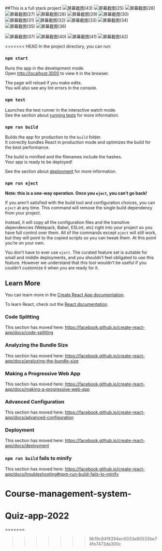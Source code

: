 ##This is a full stack project
![屏幕截图(43)](https://user-images.githubusercontent.com/67531703/150119137-535b4ee2-7a10-47c8-96e5-000372591a07.png)
![屏幕截图(25)](https://user-images.githubusercontent.com/67531703/150119222-c7d5f08a-6df2-4fa6-ad3e-73994a914dd1.png)
![屏幕截图(26)](https://user-images.githubusercontent.com/67531703/150119177-6a41aa96-396e-4a43-aec4-98bd7fd61235.png)
![屏幕截图(27)](https://user-images.githubusercontent.com/67531703/150119181-4c2be087-5659-47aa-b34d-58a4cb07b137.png)
![屏幕截图(28)](https://user-images.githubusercontent.com/67531703/150119189-f962413d-8785-4007-b145-15629f7343b8.png)
![屏幕截图(29)](https://user-images.githubusercontent.com/67531703/150119190-128a7cb8-86fc-4c97-8825-470aa27b3162.png)
![屏幕截图(30)](https://user-images.githubusercontent.com/67531703/150119193-dfccf997-093e-4256-82ef-d0348385f4cc.png)
![屏幕截图(31)](https://user-images.githubusercontent.com/67531703/150119194-0c295664-cd7e-4d01-9ff9-35d00759a858.png)
![屏幕截图(32)](https://user-images.githubusercontent.com/67531703/150119201-aef55645-6a6f-464b-ab25-8df67c1fda9e.png)
![屏幕截图(33)](https://user-images.githubusercontent.com/67531703/150119204-0e5db8e2-60e6-4254-a168-1907ab6e3624.png)
![屏幕截图(34)](https://user-images.githubusercontent.com/67531703/150119208-d488be59-7cfa-4f1c-876c-adef31c5ec61.png)
![屏幕截图(35)](https://user-images.githubusercontent.com/67531703/150119213-b9495466-7bba-4dea-a338-dfaa2e95cdcb.png)
![屏幕截图(36)](https://user-images.githubusercontent.com/67531703/150119219-a6a04278-a714-4223-803b-b3df26565651.png)

![屏幕截图(37)](https://user-images.githubusercontent.com/67531703/150119257-9909987a-37a1-49db-a801-39b0a901c5db.png)
![屏幕截图(40)](https://user-images.githubusercontent.com/67531703/150119260-2b4f3d2b-6e1b-4947-b28a-b5ca473a5315.png)
![屏幕截图(41)](https://user-images.githubusercontent.com/67531703/150119264-77cc2546-449c-4542-89e2-5163b0036bb5.png)
![屏幕截图(42)](https://user-images.githubusercontent.com/67531703/150119268-efe2b10d-c0b0-43cf-8e3b-4ccc97e720f0.png)


<<<<<<< HEAD
In the project directory, you can run:

### `npm start`

Runs the app in the development mode.<br>
Open [http://localhost:3000](http://localhost:3000) to view it in the browser.

The page will reload if you make edits.<br>
You will also see any lint errors in the console.

### `npm test`

Launches the test runner in the interactive watch mode.<br>
See the section about [running tests](https://facebook.github.io/create-react-app/docs/running-tests) for more information.

### `npm run build`

Builds the app for production to the `build` folder.<br>
It correctly bundles React in production mode and optimizes the build for the best performance.

The build is minified and the filenames include the hashes.<br>
Your app is ready to be deployed!

See the section about [deployment](https://facebook.github.io/create-react-app/docs/deployment) for more information.

### `npm run eject`

**Note: this is a one-way operation. Once you `eject`, you can’t go back!**

If you aren’t satisfied with the build tool and configuration choices, you can `eject` at any time. This command will remove the single build dependency from your project.

Instead, it will copy all the configuration files and the transitive dependencies (Webpack, Babel, ESLint, etc) right into your project so you have full control over them. All of the commands except `eject` will still work, but they will point to the copied scripts so you can tweak them. At this point you’re on your own.

You don’t have to ever use `eject`. The curated feature set is suitable for small and middle deployments, and you shouldn’t feel obligated to use this feature. However we understand that this tool wouldn’t be useful if you couldn’t customize it when you are ready for it.

## Learn More

You can learn more in the [Create React App documentation](https://facebook.github.io/create-react-app/docs/getting-started).

To learn React, check out the [React documentation](https://reactjs.org/).

### Code Splitting

This section has moved here: https://facebook.github.io/create-react-app/docs/code-splitting

### Analyzing the Bundle Size

This section has moved here: https://facebook.github.io/create-react-app/docs/analyzing-the-bundle-size

### Making a Progressive Web App

This section has moved here: https://facebook.github.io/create-react-app/docs/making-a-progressive-web-app

### Advanced Configuration

This section has moved here: https://facebook.github.io/create-react-app/docs/advanced-configuration

### Deployment

This section has moved here: https://facebook.github.io/create-react-app/docs/deployment

### `npm run build` fails to minify

This section has moved here: https://facebook.github.io/create-react-app/docs/troubleshooting#npm-run-build-fails-to-minify
# Course-management-system-
# Quiz-app-2022
=======
>>>>>>> 9b19c84f9394ec6033e80533be74fe7473da300c

